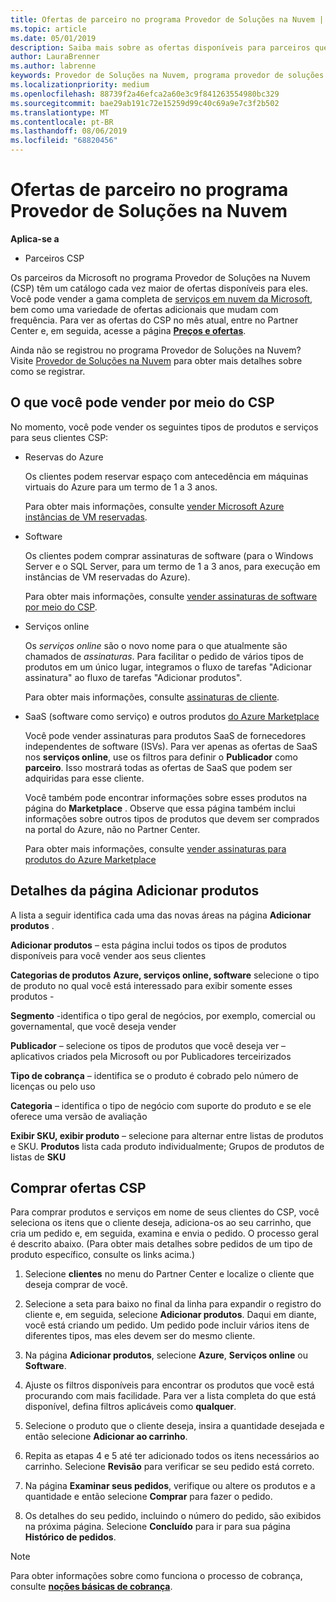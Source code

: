 ```yaml
---
title: Ofertas de parceiro no programa Provedor de Soluções na Nuvem | Partner Center
ms.topic: article
ms.date: 05/01/2019
description: Saiba mais sobre as ofertas disponíveis para parceiros que vendem por meio do programa Provedor de Soluções na Nuvem.
author: LauraBrenner
ms.author: labrenne
keywords: Provedor de Soluções na Nuvem, programa provedor de soluções na nuvem, CSP, adicionar um produto, vender para clientes, ofertas de parceiro, ofertas de CSP, serviços baseados em nuvem, Azure, Office 365, Dynamics, parceiro CSP, vender no CSP, Azure RI, instâncias de máquina virtual reservadas do Azure, reservas do Azure, serviços online, software de assinatura, AHUB, SQL Server no Azure, Windows Server no Azure, assinaturas de cliente
ms.localizationpriority: medium
ms.openlocfilehash: 88739f2a46efca2a60e3c9f841263554980bc329
ms.sourcegitcommit: bae29ab191c72e15259d99c40c69a9e7c3f2b502
ms.translationtype: MT
ms.contentlocale: pt-BR
ms.lasthandoff: 08/06/2019
ms.locfileid: "68820456"
---
```

# <a name="partner-offers-in-the-cloud-solution-provider-program"></a>Ofertas de parceiro no programa Provedor de Soluções na Nuvem 

**Aplica-se a**

-  Parceiros CSP

Os parceiros da Microsoft no programa Provedor de Soluções na Nuvem (CSP) têm um catálogo cada vez maior de ofertas disponíveis para eles. Você pode vender a gama completa de [serviços em nuvem da Microsoft](https://partner.microsoft.com/cloud-solution-provider/products-and-services), bem como uma variedade de ofertas adicionais que mudam com frequência. Para ver as ofertas do CSP no mês atual, entre no Partner Center e, em seguida, acesse a página [**Preços e ofertas**](https://partnercenter.microsoft.com/pcv/sales).  

Ainda não se registrou no programa Provedor de Soluções na Nuvem? Visite [Provedor de Soluções na Nuvem](https://partner.microsoft.com/cloud-solution-provider) para obter mais detalhes sobre como se registrar. 

## <a name="what-you-can-sell-through-csp"></a>O que você pode vender por meio do CSP

No momento, você pode vender os seguintes tipos de produtos e serviços para seus clientes CSP:

- Reservas do Azure<br> 

    Os clientes podem reservar espaço com antecedência em máquinas virtuais do Azure para um termo de 1 a 3 anos.<br>
    
    Para obter mais informações, consulte [vender Microsoft Azure instâncias de VM reservadas](azure-reservations.md).

- Software<br>

    Os clientes podem comprar assinaturas de software (para o Windows Server e o SQL Server, para um termo de 1 a 3 anos, para execução em instâncias de VM reservadas do Azure).<br>
 
    Para obter mais informações, consulte [vender assinaturas de software por meio do CSP](csp-software-subscriptions.md).  

- Serviços online<br>

    Os *serviços online* são o novo nome para o que atualmente são chamados de *assinaturas*. Para facilitar o pedido de vários tipos de produtos em um único lugar, integramos o fluxo de tarefas "Adicionar assinatura" ao fluxo de tarefas "Adicionar produtos".<br>
    
    Para obter mais informações, consulte [assinaturas de cliente](customer-subscriptions.md).

- SaaS (software como serviço) e outros produtos [do Azure Marketplace](https://azuremarketplace.microsoft.com/marketplace)<br>

    Você pode vender assinaturas para produtos SaaS de fornecedores independentes de software (ISVs). Para ver apenas as ofertas de SaaS nos **serviços online**, use os filtros para definir o **Publicador** como **parceiro**. Isso mostrará todas as ofertas de SaaS que podem ser adquiridas para esse cliente.<br>
    
    Você também pode encontrar informações sobre esses produtos na página do **Marketplace** . Observe que essa página também inclui informações sobre outros tipos de produtos que devem ser comprados na portal do Azure, não no Partner Center.<br>

    Para obter mais informações, consulte [vender assinaturas para produtos do Azure Marketplace](sell-marketplace-products.md)

## <a name="add-products-page-details"></a>Detalhes da página Adicionar produtos

A lista a seguir identifica cada uma das novas áreas na página **Adicionar produtos** .

**Adicionar produtos** – esta página inclui todos os tipos de produtos disponíveis para você vender aos seus clientes

**Categorias de produtos** **Azure, serviços online, software** selecione o tipo de produto no qual você está interessado para exibir somente esses produtos - 

**Segmento** -identifica o tipo geral de negócios, por exemplo, comercial ou governamental, que você deseja vender

**Publicador** – selecione os tipos de produtos que você deseja ver – aplicativos criados pela Microsoft ou por Publicadores terceirizados

**Tipo de cobrança** – identifica se o produto é cobrado pelo número de licenças ou pelo uso

**Categoria** – identifica o tipo de negócio com suporte do produto e se ele oferece uma versão de avaliação

**Exibir SKU, exibir produto** – selecione para alternar entre listas de produtos e SKU. **Produtos** lista cada produto individualmente; Grupos de produtos de listas de **SKU**

## <a name="buy-csp-offers"></a>Comprar ofertas CSP

Para comprar produtos e serviços em nome de seus clientes do CSP, você seleciona os itens que o cliente deseja, adiciona-os ao seu carrinho, que cria um pedido e, em seguida, examina e envia o pedido. O processo geral é descrito abaixo. (Para obter mais detalhes sobre pedidos de um tipo de produto específico, consulte os links acima.)

1. Selecione **clientes** no menu do Partner Center e localize o cliente que deseja comprar de você. 

2. Selecione a seta para baixo no final da linha para expandir o registro do cliente e, em seguida, selecione **Adicionar produtos**. Daqui em diante, você está criando um pedido. Um pedido pode incluir vários itens de diferentes tipos, mas eles devem ser do mesmo cliente.

3. Na página **Adicionar produtos**, selecione **Azure**, **Serviços online** ou **Software**.

4. Ajuste os filtros disponíveis para encontrar os produtos que você está procurando com mais facilidade. Para ver a lista completa do que está disponível, defina filtros aplicáveis como **qualquer**. 

5. Selecione o produto que o cliente deseja, insira a quantidade desejada e então selecione **Adicionar ao carrinho**.

6. Repita as etapas 4 e 5 até ter adicionado todos os itens necessários ao carrinho. Selecione **Revisão** para verificar se seu pedido está correto.  

7. Na página **Examinar seus pedidos**, verifique ou altere os produtos e a quantidade e então selecione **Comprar** para fazer o pedido. 

8. Os detalhes do seu pedido, incluindo o número do pedido, são exibidos na próxima página. Selecione **Concluído** para ir para sua página **Histórico de pedidos**. 

> [!NOTE]
> Para obter informações sobre como funciona o processo de cobrança, consulte [**noções básicas de cobrança**](https://docs.microsoft.com/partner-center/billing-basics).


